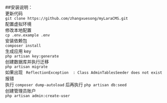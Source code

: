 ##安装说明：  
更新代码  
`git clone https://github.com/zhangxuesong/myLaraCMS.git`  
配置虚拟环境  
修改本地配置  
`cp .env.example .env`  
安装依赖包  
`composer install`  
生成应用 key  
`php artisan key:generate`  
创建数据库并执行迁移  
`php artisan migrate`  
如果出现 ` ReflectionException  : Class AdminTablesSeeder does not exist` 报错  
执行 `composer dump-autoload` 后再执行  `php artisan db:seed`   
创建管理员账户  
`php artisan admin:create-user`  
